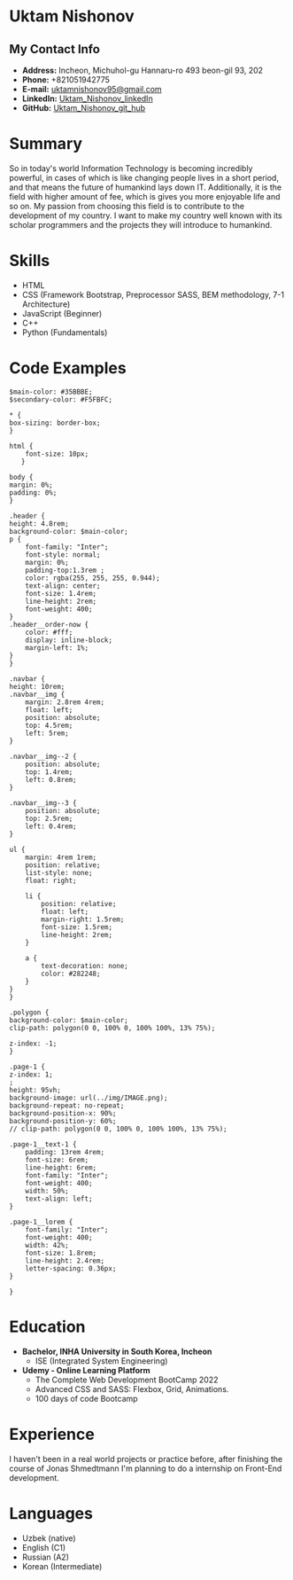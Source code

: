 # Uktam Nishonov

## My Contact Info

- **Address:** Incheon, Michuhol-gu Hannaru-ro  493 beon-gil 93, 202 
- **Phone:** +821051942775
- **E-mail:** <uktamnishonov95@gmail.com>
- **LinkedIn:** [Uktam_Nishonov_linkedIn](https://www.linkedin.com/in/uktam-nishonov-237b1a244/)
- **GitHub:** [Uktam_Nishonov_git_hub](https://github.com/uktamnishonov)

# Summary

So in today's world Information Technology is becoming incredibly powerful, in cases of which is like changing people lives in a short period, and that
means the future of humankind lays down IT. Additionally, it is the field with higher amount of fee, which is gives you more enjoyable life and so on.
My passion from choosing this field is to contribute to the development of my country. I want to make my country well known with its scholar programmers 
and the projects they will introduce to humankind.


# Skills
- HTML
- CSS (Framework Bootstrap, Preprocessor SASS, BEM methodology, 7-1 Architecture)
- JavaScript (Beginner)
- C++
- Python (Fundamentals)

# Code Examples

    $main-color: #35BBBE;
    $secondary-color: #F5FBFC;

    * {
    box-sizing: border-box;
    }

    html {
        font-size: 10px;
       }

    body {
    margin: 0%;
    padding: 0%;
    }

    .header {
    height: 4.8rem;
    background-color: $main-color;
    p {
        font-family: "Inter";
        font-style: normal;
        margin: 0%;
        padding-top:1.3rem ;
        color: rgba(255, 255, 255, 0.944);
        text-align: center;
        font-size: 1.4rem;
        line-height: 2rem;
        font-weight: 400;
    }
    .header__order-now {
        color: #fff;
        display: inline-block;
        margin-left: 1%;
    }
    }

    .navbar {
    height: 10rem;
    .navbar__img {
        margin: 2.8rem 4rem;
        float: left;
        position: absolute;
        top: 4.5rem;
        left: 5rem;
    }

    .navbar__img--2 {
        position: absolute;
        top: 1.4rem;
        left: 0.8rem;
    }

    .navbar__img--3 {
        position: absolute;
        top: 2.5rem;
        left: 0.4rem;
    }

    ul {
        margin: 4rem 1rem;
        position: relative;
        list-style: none;
        float: right;

        li {
            position: relative;
            float: left;
            margin-right: 1.5rem;
            font-size: 1.5rem;
            line-height: 2rem;
        }

        a {
            text-decoration: none;
            color: #282248;
        }
    }
    }

    .polygon {
    background-color: $main-color;
    clip-path: polygon(0 0, 100% 0, 100% 100%, 13% 75%);

    z-index: -1;
    }

    .page-1 {
    z-index: 1;                                                                                                                                              ;
    height: 95vh;
    background-image: url(../img/IMAGE.png);
    background-repeat: no-repeat;
    background-position-x: 90%;
    background-position-y: 60%;
    // clip-path: polygon(0 0, 100% 0, 100% 100%, 13% 75%);

    .page-1__text-1 {
        padding: 13rem 4rem;
        font-size: 6rem;
        line-height: 6rem;
        font-family: "Inter";
        font-weight: 400;
        width: 50%;
        text-align: left;
    }

    .page-1__lorem {
        font-family: "Inter";
        font-weight: 400;
        width: 42%;
        font-size: 1.8rem;
        line-height: 2.4rem;
        letter-spacing: 0.36px;
    }

    }


# Education
- **Bachelor, INHA University in South Korea, Incheon**
    - ISE (Integrated System Engineering)
- **Udemy - Online Learning Platform**
    - The Complete Web Development BootCamp 2022
    - Advanced CSS and SASS: Flexbox, Grid, Animations.
    - 100 days of code Bootcamp

# Experience
I haven't been in a real world projects or practice before, after finishing the course of Jonas Shmedtmann I'm planning to do a internship on Front-End development.

# Languages

- Uzbek (native)
- English (C1)
- Russian (A2)
- Korean (Intermediate)

